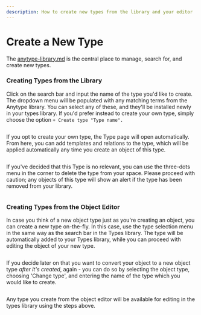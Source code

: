 ```yaml
---
description: How to create new types from the library and your editor
---
```


# Create a New Type

The [anytype-library.md](../anytype-library.md "mention") is the central place to manage, search for, and create new types.

### Creating Types from the Library

Click on the search bar and input the name of the type you'd like to create. The dropdown menu will be populated with any matching terms from the Anytype library. You can select any of these, and they'll be installed newly in your types library. If you'd prefer instead to create your own type, simply choose the option `+ Create type "Type name".`

<figure><img src="../../.gitbook/assets/Types Library.png" alt=""><figcaption></figcaption></figure>

If you opt to create your own type, the Type page will open automatically. From here, you can add templates and relations to the type, which will be applied automatically any time you create an object of this type.

<figure><img src="../../.gitbook/assets/Type page.png" alt=""><figcaption></figcaption></figure>

If you've decided that this Type is no relevant, you can use the three-dots menu in the corner to delete the type from your space. Please proceed with caution; any objects of this type will show an alert if the type has been removed from your library.

<figure><img src="../../.gitbook/assets/Delete type.png" alt=""><figcaption></figcaption></figure>

### Creating Types from the Object Editor

In case you think of a new object type just as you're creating an object, you can create a new type on-the-fly. In this case, use the type selection menu in the same way as the search bar in the Types library. The type will be automatically added to your Types library, while you can proceed with editing the object of your new type.

<figure><img src="../../.gitbook/assets/Type Creation on-the-fly.png" alt=""><figcaption></figcaption></figure>

If you decide later on that you want to convert your object to a new object type _after it's created_, again - you can do so by selecting the object type, choosing 'Change type', and entering the name of the type which you would like to create.

<figure><img src="../../.gitbook/assets/Type creation from change-type menu (1).png" alt=""><figcaption></figcaption></figure>

Any type you create from the object editor will be available for editing in the types library using the steps above.
